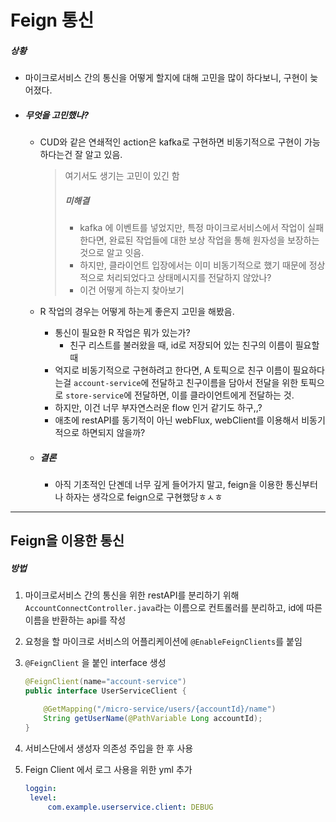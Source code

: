 # Feign 통신

##### 상황

- 마이크로서비스 간의 통신을 어떻게 할지에 대해 고민을 많이 하다보니, 구현이 늦어졌다.

- ##### 무엇을 고민했나?

  - CUD와 같은 연쇄적인 action은 kafka로 구현하면 비동기적으로 구현이 가능하다는건 잘 알고 있음.

    > 여기서도 생기는 고민이 있긴 함
    >
    > ##### 미해결
    >
    > - kafka 에 이벤트를 넣었지만, 특정 마이크로서비스에서 작업이 실패한다면, 완료된 작업들에 대한 보상 작업을 통해 원자성을 보장하는 것으로 알고 잇음.
    > - 하지만, 클라이언트 입장에서는 이미 비동기적으로 했기 때문에 정상적으로 처리되었다고 상태메시지를 전달하지 않았나?
    > - 이건 어떻게 하는지 찾아보기

  - R 작업의 경우는 어떻게 하는게 좋은지 고민을 해봤음.

    - 통신이 필요한 R 작업은 뭐가 있는가?
      - 친구 리스트를 불러왔을 때, id로 저장되어 있는 친구의 이름이 필요할 때
    - 억지로 비동기적으로 구현하려고 한다면, A 토픽으로 친구 이름이 필요하다는걸 `account-service`에 전달하고 친구이름을 담아서 전달을 위한 토픽으로 `store-service`에 전달하면, 이를 클라이언트에게 전달하는 것.
    - 하지만, 이건 너무 부자연스러운 flow 인거 같기도 하구,,?
    - 애초에 restAPI를 동기적이 아닌 webFlux, webClient를 이용해서 비동기적으로 하면되지 않을까?

  - ##### 결론

    - 아직 기초적인 단곈데 너무 깊게 들어가지 말고, feign을 이용한 통신부터나 하자는 생각으로 feign으로 구현했당ㅎㅅㅎ



---

## Feign을 이용한 통신

##### 방법

1. 마이크로서비스 간의 통신을 위한 restAPI를 분리하기 위해 `AccountConnectController.java`라는 이름으로 컨트롤러를 분리하고, id에 따른 이름을 반환하는 api를 작성

2. 요청을 할 마이크로 서비스의 어플리케이션에 `@EnableFeignClients`를 붙임

3. `@FeignClient` 을 붙인 interface 생성

   ```java
   @FeignClient(name="account-service")
   public interface UserServiceClient {
   
       @GetMapping("/micro-service/users/{accountId}/name")
       String getUserName(@PathVariable Long accountId);
   }
   ```

4. 서비스단에서 생성자 의존성 주입을 한 후 사용

5. Feign Client 에서 로그 사용을 위한 yml 추가

   ```yaml
   loggin:
   	level:
   		com.example.userservice.client: DEBUG
   ```

   
